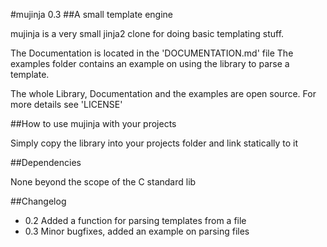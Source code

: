 #mujinja 0.3
##A small template engine

mujinja is a very small jinja2 clone for doing basic templating stuff.

The Documentation is located in the 'DOCUMENTATION.md' file
The examples folder contains an example on using the library to parse a template.

The whole Library, Documentation and the examples are open source. For more details see 'LICENSE'

##How to use mujinja with your projects

Simply copy the library into your projects folder and link statically to it

##Dependencies

None beyond the scope of the C standard lib

##Changelog
- 0.2 Added a function for parsing templates from a file
- 0.3 Minor bugfixes, added an example on parsing files
